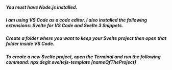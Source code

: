 ##### You must have Node.js installed.
##### I am using VS Code as a code editor. I also installed the following extensions: Svelte for VS Code and Svelte 3 Snippets.
##### Create a folder where you want to keep your Svelte project then open that folder inside VS Code.
##### To create a new Svelte project, open the Terminal and run the following command: **npx degit sveltejs-template [nameOfTheProject]**
